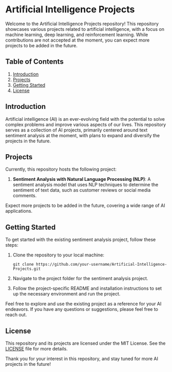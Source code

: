 # Artificial Intelligence Projects

Welcome to the Artificial Intelligence Projects repository! This repository showcases various projects related to artificial intelligence, with a focus on machine learning, deep learning, and reinforcement learning. While contributions are not accepted at the moment, you can expect more projects to be added in the future.

## Table of Contents

1. [Introduction](#introduction)
2. [Projects](#projects)
3. [Getting Started](#getting-started)
4. [License](#license)

## Introduction

Artificial intelligence (AI) is an ever-evolving field with the potential to solve complex problems and improve various aspects of our lives. This repository serves as a collection of AI projects, primarily centered around text sentiment analysis at the moment, with plans to expand and diversify the projects in the future.

## Projects

Currently, this repository hosts the following project:

1. **Sentiment Analysis with Natural Language Processing (NLP)**: A sentiment analysis model that uses NLP techniques to determine the sentiment of text data, such as customer reviews or social media comments.

Expect more projects to be added in the future, covering a wide range of AI applications.

## Getting Started

To get started with the existing sentiment analysis project, follow these steps:

1. Clone the repository to your local machine:

   ```
   git clone https://github.com/your-username/Artificial-Intelligence-Projects.git
   ```

2. Navigate to the project folder for the sentiment analysis project.

3. Follow the project-specific README and installation instructions to set up the necessary environment and run the project.

Feel free to explore and use the existing project as a reference for your AI endeavors. If you have any questions or suggestions, please feel free to reach out.

## License

This repository and its projects are licensed under the MIT License. See the [LICENSE](LICENSE) file for more details.

Thank you for your interest in this repository, and stay tuned for more AI projects in the future!
